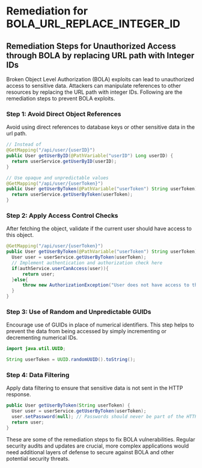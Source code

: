 # Remediation for BOLA_URL_REPLACE_INTEGER_ID

## Remediation Steps for Unauthorized Access through BOLA by replacing URL path with Integer IDs
Broken Object Level Authorization (BOLA) exploits can lead to unauthorized access to sensitive data. Attackers can manipulate references to other resources by replacing the URL path with integer IDs. Following are the remediation steps to prevent BOLA exploits.

### Step 1: Avoid Direct Object References
Avoid using direct references to database keys or other sensitive data in the url path.
```java
// Instead of
@GetMapping("/api/user/{userID}")
public User getUserByID(@PathVariable("userID") Long userID) {
  return userService.getUserByID(userID);
}

// Use opaque and unpredictable values
@GetMapping("/api/user/{userToken}")
public User getUserByToken(@PathVariable("userToken") String userToken) {
  return userService.getUserByToken(userToken);
}

```
### Step 2: Apply Access Control Checks
After fetching the object, validate if the current user should have access to this object.
```java
@GetMapping("/api/user/{userToken}")
public User getUserByToken(@PathVariable("userToken") String userToken) {
  User user = userService.getUserByToken(userToken);
  // Implement authentication and authorization check here
  if(authService.userCanAccess(user)){
      return user;
  }else{
      throw new AuthorizationException("User does not have access to this content.");
  }
}
```
### Step 3: Use of Random and Unpredictable GUIDs
Encourage use of GUIDs in place of numerical identifiers.
This step helps to prevent the data from being accessed by simply incrementing or decrementing numerical IDs.

```java
import java.util.UUID;

String userToken = UUID.randomUUID().toString(); 
```
### Step 4: Data Filtering
Apply data filtering to ensure that sensitive data is not sent in the HTTP response.
```java
public User getUserByToken(String userToken) {
  User user = userService.getUserByToken(userToken);
  user.setPassword(null); // Passwords should never be part of the HTTP response
  return user;
}
```

These are some of the remediation steps to fix BOLA vulnerabilities. Regular security audits and updates are crucial, more complex applications would need additional layers of defense to secure against BOLA and other potential security threats.